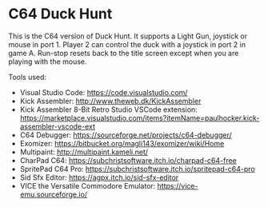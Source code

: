 # C64 Duck Hunt
This is the C64 version of Duck Hunt.
It supports a Light Gun, joystick or mouse in port 1. Player 2 can control the duck with a joystick in port 2 in game A.
Run-stop resets back to the title screen except when you are playing with the mouse.

Tools used:
* Visual Studio Code: https://code.visualstudio.com/
* Kick Assembler: http://www.theweb.dk/KickAssembler
* Kick Assembler 8-Bit Retro Studio VSCode extension: https://marketplace.visualstudio.com/items?itemName=paulhocker.kick-assembler-vscode-ext
* C64 Debugger: https://sourceforge.net/projects/c64-debugger/
* Exomizer: https://bitbucket.org/magli143/exomizer/wiki/Home
* Multipaint: http://multipaint.kameli.net/
* CharPad C64: https://subchristsoftware.itch.io/charpad-c64-free
* SpritePad C64 Pro: https://subchristsoftware.itch.io/spritepad-c64-pro
* Sid Sfx Editor: https://agpx.itch.io/sid-sfx-editor
* VICE the Versatile Commodore Emulator: https://vice-emu.sourceforge.io/
